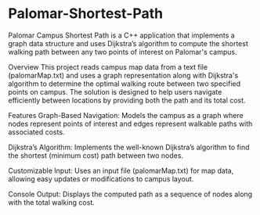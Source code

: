 # Palomar-Shortest-Path
Palomar Campus Shortest Path is a C++ application that implements a graph data structure and uses Dijkstra’s algorithm to compute the shortest walking path between any two points of interest on Palomar's campus.

Overview
This project reads campus map data from a text file (palomarMap.txt) and uses a graph representation along with Dijkstra's algorithm to determine the optimal walking route between two specified points on campus. The solution is designed to help users navigate efficiently between locations by providing both the path and its total cost.

Features
Graph-Based Navigation: Models the campus as a graph where nodes represent points of interest and edges represent walkable paths with associated costs.

Dijkstra’s Algorithm: Implements the well-known Dijkstra’s algorithm to find the shortest (minimum cost) path between two nodes.

Customizable Input: Uses an input file (palomarMap.txt) for map data, allowing easy updates or modifications to campus layout.

Console Output: Displays the computed path as a sequence of nodes along with the total walking cost.
